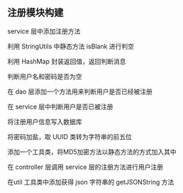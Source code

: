 ## 注册模块构建

service 层中添加注册方法

利用 StringUtils 中静态方法 isBlank 进行判空

利用 HashMap 封装返回值，返回判断消息

判断用户名和密码是否为空

在 dao 层添加一个方法用来判断用户是否已经被注册

在 service 层中判断用户是否已被注册

将注册用户信息写入数据库

将密码加盐，取 UUID 类转为字符串的前五位

添加一个工具类，将MD5加密方法以静态方法的方式加入其中

在 controller 层调用 service 层的注册方法进行用户注册

在util 工具类中添加获得 json 字符串的 getJSONString 方法